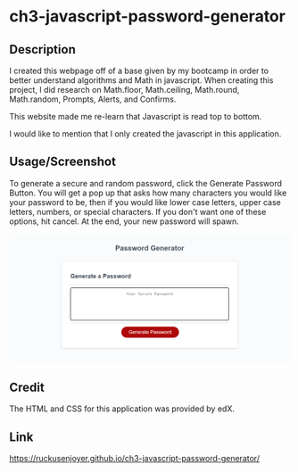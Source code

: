 # ch3-javascript-password-generator

## Description
I created this webpage off of a base given by my bootcamp in order to better understand algorithms and Math in javascript. When creating this project, I did research on Math.floor, Math.ceiling, Math.round, Math.random, Prompts, Alerts, and Confirms. 

This website made me re-learn that Javascript is read top to bottom. 

I would like to mention that I only created the javascript in this application.
## Usage/Screenshot
To generate a secure and random password, click the Generate Password Button. You will get a pop up that asks how many characters you would like your password to be, then if you would like lower case letters, upper case letters, numbers, or special characters. If you don't want one of these options, hit cancel. At the end, your new password will spawn.

![Screenshot of web application.](./assets/images/Screenshot.PNG)

## Credit
The HTML and CSS for this application was provided by edX. 
## Link
https://ruckusenjoyer.github.io/ch3-javascript-password-generator/